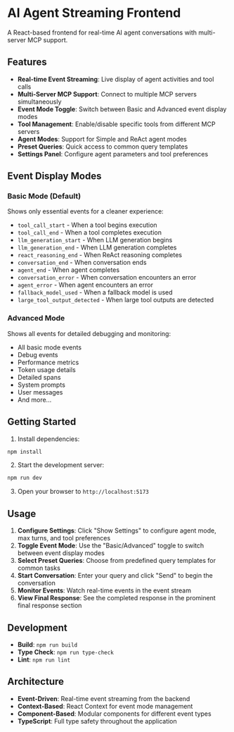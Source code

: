 # AI Agent Streaming Frontend

A React-based frontend for real-time AI agent conversations with multi-server MCP support.

## Features

- **Real-time Event Streaming**: Live display of agent activities and tool calls
- **Multi-Server MCP Support**: Connect to multiple MCP servers simultaneously
- **Event Mode Toggle**: Switch between Basic and Advanced event display modes
- **Tool Management**: Enable/disable specific tools from different MCP servers
- **Agent Modes**: Support for Simple and ReAct agent modes
- **Preset Queries**: Quick access to common query templates
- **Settings Panel**: Configure agent parameters and tool preferences

## Event Display Modes

### Basic Mode (Default)
Shows only essential events for a cleaner experience:
- `tool_call_start` - When a tool begins execution
- `tool_call_end` - When a tool completes execution
- `llm_generation_start` - When LLM generation begins
- `llm_generation_end` - When LLM generation completes
- `react_reasoning_end` - When ReAct reasoning completes
- `conversation_end` - When conversation ends
- `agent_end` - When agent completes
- `conversation_error` - When conversation encounters an error
- `agent_error` - When agent encounters an error
- `fallback_model_used` - When a fallback model is used
- `large_tool_output_detected` - When large tool outputs are detected

### Advanced Mode
Shows all events for detailed debugging and monitoring:
- All basic mode events
- Debug events
- Performance metrics
- Token usage details
- Detailed spans
- System prompts
- User messages
- And more...

## Getting Started

1. Install dependencies:
```bash
npm install
```

2. Start the development server:
```bash
npm run dev
```

3. Open your browser to `http://localhost:5173`

## Usage

1. **Configure Settings**: Click "Show Settings" to configure agent mode, max turns, and tool preferences
2. **Toggle Event Mode**: Use the "Basic/Advanced" toggle to switch between event display modes
3. **Select Preset Queries**: Choose from predefined query templates for common tasks
4. **Start Conversation**: Enter your query and click "Send" to begin the conversation
5. **Monitor Events**: Watch real-time events in the event stream
6. **View Final Response**: See the completed response in the prominent final response section

## Development

- **Build**: `npm run build`
- **Type Check**: `npm run type-check`
- **Lint**: `npm run lint`

## Architecture

- **Event-Driven**: Real-time event streaming from the backend
- **Context-Based**: React Context for event mode management
- **Component-Based**: Modular components for different event types
- **TypeScript**: Full type safety throughout the application
